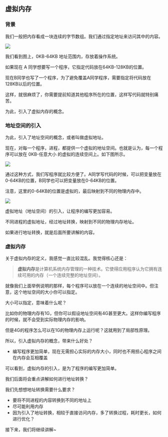 ## 虚拟内存

### 背景

我们一般把内存看成一块连续的字节数组。我们通过指定地址来访问其中的内容。

![](https://pic.imgdb.cn/item/5eb628fcc2a9a83be5663709.png)

我们看到图上，0KB-64KB 地址范围内，存放着操作系统。

如果现在 A 同学想要写一个程序，它指定代码放在64KB-128KB的位置。

现在B同学也写了一个程序，为了避免覆盖A同学程序，需要指定将代码放在128KB以后的位置。

这样，就很麻烦了，你需要提前知道其他程序所在的位置，这样写代码就特别痛苦。

为此，引入了虚拟内存的概念。

### 地址空间的引入

为此，引入了地址空间的概念，或者叫做虚拟地址。

现在，对每一个程序，进程，都提供一个虚拟的地址空间。也就是认为，每一个程序可以放在 0KB-任意大小 的虚拟的连续空间上。如下图所示。

![](https://pic.imgdb.cn/item/5eb64c9bc2a9a83be595c2dc.png)

通过这种方式，我们写程序就比较方便了。A同学写代码的时候，可以把变量放在0-64KB的位置，B同学也可以把变量放在0-64KB的位置。

注意，这里的0-64KB的位置是虚拟的，最后映射到不同的物理内存中。

![](https://pic.imgdb.cn/item/5eb64e8ac2a9a83be59831a2.png)

虚拟地址（地址空间）的引入，让程序的编写更加容易。

不同进程的虚拟地址，经过地址转换，映射到不同的物理内存地址。

如果进行地址转换，就是后面所要讲解的内容。

### 虚拟内存

关于虚拟内存的定义，我感觉一直比较混乱。我觉得核心还是：

> **虚拟内存**是计算机系统内存管理的一种技术。它使得应用程序认为它拥有连续可用的内存（一个连续完整的地址空间）。

就像我们上面举例说明的那样，每个程序可以放在一个连续的地址空间中。但注意，这个地址空间的大小你可以指定。

大小可以指定，意味着什么呢？

比如你的物理内存有1G，但你可以假设地址空间有4G甚至更大。这样你编写程序的时候，就不会受到实际物理内存的影响。

但是4G的程序怎么可以在1G的物理内存上运行呢？这就用到了局部性原理。

所以，引入虚拟内存的概念，带来什么好处？

* 编写程序更加简单，现在无需担心实际的内存大小，同时也不用担心程序之间在内存会互相覆盖

可以看到，虚拟内存的引入，是为了程序的编写更加简单。

我们后面将会重点讲解如何进行地址转换？

我们先想想地址转换需要什么要求？

* 要将不同进程的内容转换到不同的地址上
* 尽可能利用内存
* 因为引入了地址转换，相较于直接访问内存，多了转换过程，耗时更长，如何进行优化？

接下来，我们将继续讲解~